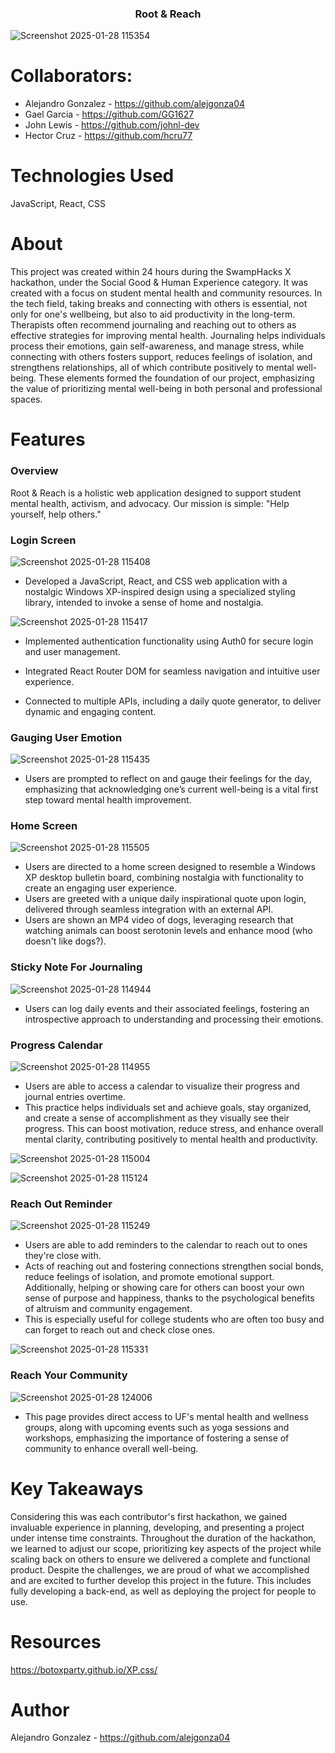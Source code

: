 <h3 align="center">Root & Reach</h3>

![Screenshot 2025-01-28 115354](https://github.com/user-attachments/assets/fdb4871b-0647-4709-bf5f-7b413a5b9630)

# Collaborators:
- Alejandro Gonzalez - https://github.com/alejgonza04
- Gael Garcia - https://github.com/GG1627
- John Lewis - https://github.com/johnl-dev
- Hector Cruz - https://github.com/hcru77

# Technologies Used
JavaScript, React, CSS

# About 
This project was created within 24 hours during the SwampHacks X hackathon, under the Social Good & Human Experience category. It was created with a focus on student mental health and community resources. In the tech field, taking breaks and connecting with others is essential, not only for one's wellbeing, but also to aid productivity in the long-term. Therapists often recommend journaling and reaching out to others as effective strategies for improving mental health. Journaling helps individuals process their emotions, gain self-awareness, and manage stress, while connecting with others fosters support, reduces feelings of isolation, and strengthens relationships, all of which contribute positively to mental well-being. These elements formed the foundation of our project, emphasizing the value of prioritizing mental well-being in both personal and professional spaces.

# Features
### Overview
Root & Reach is a holistic web application designed to support student mental health, activism, and advocacy. Our mission is simple: "Help yourself, help others."

### Login Screen
![Screenshot 2025-01-28 115408](https://github.com/user-attachments/assets/64cdbae0-9678-4090-a0c8-e91f4f743453)

- Developed a JavaScript, React, and CSS web application with a nostalgic Windows XP-inspired design using a specialized styling library, intended to invoke a sense of home and nostalgia.

![Screenshot 2025-01-28 115417](https://github.com/user-attachments/assets/0cbf2749-5742-4dd9-b084-bd16bca14414)

- Implemented authentication functionality using Auth0 for secure login and user management.

- Integrated React Router DOM for seamless navigation and intuitive user experience.
- Connected to multiple APIs, including a daily quote generator, to deliver dynamic and engaging content.

### Gauging User Emotion
![Screenshot 2025-01-28 115435](https://github.com/user-attachments/assets/9c3d9918-07a8-43b4-896b-0830c11d0fad)

- Users are prompted to reflect on and gauge their feelings for the day, emphasizing that acknowledging one’s current well-being is a vital first step toward mental health improvement.

### Home Screen
![Screenshot 2025-01-28 115505](https://github.com/user-attachments/assets/739f3569-a986-4b13-9cc7-51d4de3de71e)

- Users are directed to a home screen designed to resemble a Windows XP desktop bulletin board, combining nostalgia with functionality to create an engaging user experience.
- Users are greeted with a unique daily inspirational quote upon login, delivered through seamless integration with an external API.
- Users are shown an MP4 video of dogs, leveraging research that watching animals can boost serotonin levels and enhance mood (who doesn't like dogs?).

### Sticky Note For Journaling
![Screenshot 2025-01-28 114944](https://github.com/user-attachments/assets/5754fa0f-4887-45c4-a246-34654fd35bc1)
- Users can log daily events and their associated feelings, fostering an introspective approach to understanding and processing their emotions.

### Progress Calendar
![Screenshot 2025-01-28 114955](https://github.com/user-attachments/assets/76a31839-0ac4-44fd-8169-aa4d5b9f5bc6)
- Users are able to access a calendar to visualize their progress and journal entries overtime.
- This practice helps individuals set and achieve goals, stay organized, and create a sense of accomplishment as they visually see their progress. This can boost motivation, reduce stress, and enhance overall mental clarity, contributing positively to mental health and productivity.

![Screenshot 2025-01-28 115004](https://github.com/user-attachments/assets/0678b5f5-fa56-4a87-9a74-76223129650e)

![Screenshot 2025-01-28 115124](https://github.com/user-attachments/assets/036783d0-ed9d-4170-b037-e7c8dd5d8239)

### Reach Out Reminder
![Screenshot 2025-01-28 115249](https://github.com/user-attachments/assets/c0f4304a-8322-4101-89e1-18a0c0d931e9)
- Users are able to add reminders to the calendar to reach out to ones they're close with.
- Acts of reaching out and fostering connections strengthen social bonds, reduce feelings of isolation, and promote emotional support. Additionally, helping or showing care for others can boost your own sense of purpose and happiness, thanks to the psychological benefits of altruism and community engagement.
- This is especially useful for college students who are often too busy and can forget to reach out and check close ones.

![Screenshot 2025-01-28 115331](https://github.com/user-attachments/assets/02f67cd1-c325-4e19-be2b-5875ab5ec11e)

### Reach Your Community
![Screenshot 2025-01-28 124006](https://github.com/user-attachments/assets/1104c236-4adb-42a4-be4c-af4bf217af38)
- This page provides direct access to UF's mental health and wellness groups, along with upcoming events such as yoga sessions and workshops, emphasizing the importance of fostering a sense of community to enhance overall well-being.

# Key Takeaways
Considering this was each contributor's first hackathon, we gained invaluable experience in planning, developing, and presenting a project under intense time constraints. Throughout the duration of the hackathon, we learned to adjust our scope, prioritizing key aspects of the project while scaling back on others to ensure we delivered a complete and functional product. Despite the challenges, we are proud of what we accomplished and are excited to further develop this project in the future. This includes fully developing a back-end, as well as deploying the project for people to use.

# Resources
https://botoxparty.github.io/XP.css/

# Author
Alejandro Gonzalez - https://github.com/alejgonza04
